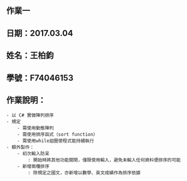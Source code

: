 ## 作業一
## 日期：2017.03.04
## 姓名：王柏鈞
## 學號：F74046153
## 作業說明：
    - 以 C# 實做陣列排序
    - 規定
        - 需使用動態陣列
        - 需使用排序函式（sort function）
        - 需使用while迴圈使程式能持續執行
    - 額外製作：
        - 初次輸入防呆
            : 開始時將其他功能關閉，僅限使用輸入，避免未輸入任何資料便排序的可能
        - 新增兩種排序
            : 除規定之國文，亦新增以數學、英文成績作為排序依據
